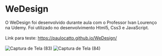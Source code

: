 # WeDesign

O WeDesign foi desenvolvido durante aula com o Professor Ivan Lourenço na Udemy. Foi utilizado no desenvolvimento Html5, Css3 e JavaScript.
<br><br>
Link para teste: https://paulocatto.github.io/WeDesign/
<br><br>
![Captura de Tela (83)](https://user-images.githubusercontent.com/108766424/234121499-89224364-9030-47e8-8d2d-dca91d2ecdec.png)
![Captura de Tela (84)](https://user-images.githubusercontent.com/108766424/234121507-4b63c0b8-eda1-4c86-b69f-a2c7dbe698e1.png)
